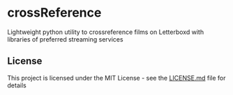 # crossReference

Lightweight python utility to crossreference films on Letterboxd with libraries of preferred streaming services


## License

This project is licensed under the MIT License - see the [LICENSE.md](LICENSE.md) file for details
